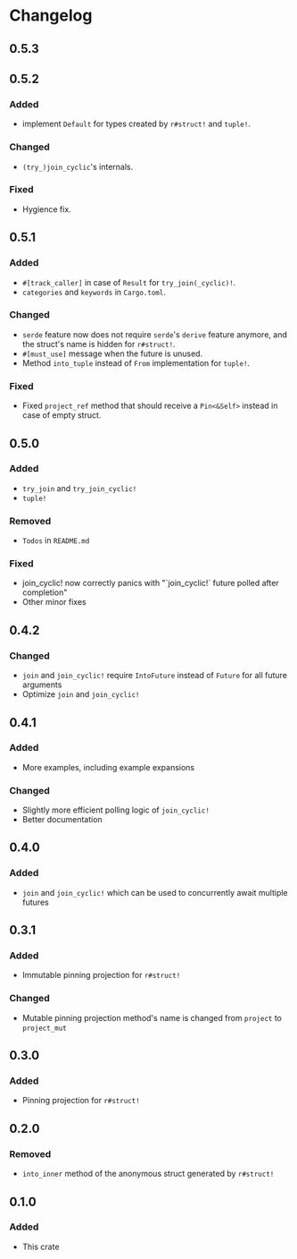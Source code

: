 # Changelog

## 0.5.3

## 0.5.2

### Added

- implement `Default` for types created by `r#struct!` and `tuple!`.

### Changed

- `(try_)join_cyclic`'s internals.

### Fixed

- Hygience fix.

## 0.5.1

### Added

- `#[track_caller]` in case of `Result` for `try_join(_cyclic)!`.
- `categories` and `keywords` in `Cargo.toml`.

### Changed

- `serde` feature now does not require `serde`'s `derive` feature anymore, and the struct's name is hidden for `r#struct!`.
- `#[must_use]` message when the future is unused.
- Method `into_tuple` instead of `From` implementation for `tuple!`.

### Fixed

- Fixed `project_ref` method that should receive a `Pin<&Self>` instead in case of empty struct.

## 0.5.0

### Added

- `try_join` and `try_join_cyclic!`
- `tuple!`

### Removed

- `Todos` in `README.md`

### Fixed

- join_cyclic! now correctly panics with "\`join_cyclic!\` future polled after completion"
- Other minor fixes

## 0.4.2

### Changed

- `join` and `join_cyclic!` require `IntoFuture` instead of `Future` for all future arguments
- Optimize `join` and `join_cyclic!`

## 0.4.1

### Added

- More examples, including example expansions
  
### Changed

- Slightly more efficient polling logic of `join_cyclic!`
- Better documentation

## 0.4.0

### Added

- `join` and `join_cyclic!` which can be used to concurrently await multiple futures

## 0.3.1

### Added

- Immutable pinning projection for `r#struct!`

### Changed

- Mutable pinning projection method's name is changed from `project` to `project_mut`

## 0.3.0

### Added

- Pinning projection for `r#struct!`

## 0.2.0

### Removed

- `into_inner` method of the anonymous struct generated by `r#struct!`

## 0.1.0

### Added

- This crate
